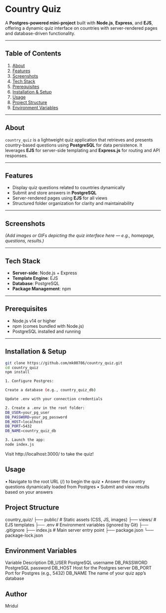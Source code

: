 # Country Quiz

A **Postgres-powered mini-project** built with **Node.js**, **Express**, and **EJS**, offering a dynamic quiz interface on countries with server-rendered pages and database-driven functionality.

---

##  Table of Contents

1. [About](#about)  
2. [Features](#features)  
3. [Screenshots](#screenshots)  
4. [Tech Stack](#tech-stack)  
5. [Prerequisites](#prerequisites)  
6. [Installation & Setup](#installation--setup)  
7. [Usage](#usage)  
8. [Project Structure](#project-structure)  
9. [Environment Variables](#environment-variables)  


---

##  About
`country_quiz` is a lightweight quiz application that retrieves and presents country-based questions using **PostgreSQL** for data persistence. It leverages **EJS** for server-side templating and **Express.js** for routing and API responses.

---

##  Features
- Display quiz questions related to countries dynamically  
- Submit and store answers in **PostgreSQL**  
- Server-rendered pages using **EJS** for all views  
- Structured folder organization for clarity and maintainability

---

##  Screenshots
*(Add images or GIFs depicting the quiz interface here — e.g., homepage, questions, results.)*

---

##  Tech Stack
- **Server-side**: Node.js + Express  
- **Template Engine**: EJS  
- **Database**: PostgreSQL  
- **Package Management**: npm  

---

##  Prerequisites
- Node.js v14 or higher  
- npm (comes bundled with Node.js)  
- PostgreSQL installed and running

---

##  Installation & Setup

```bash
git clone https://github.com/mk00786/country_quiz.git
cd country_quiz
npm install

1. Configure Postgres:

Create a database (e.g., country_quiz_db)

Update .env with your connection credentials

2. Create a .env in the root folder:
DB_USER=your_pg_user
DB_PASSWORD=your_pg_password
DB_HOST=localhost
DB_PORT=5432
DB_NAME=country_quiz_db

3. Launch the app:
node index.js
```
Visit http://localhost:3000/ to take the quiz!


## Usage
•	Navigate to the root URL (/) to begin the quiz
•	Answer the country questions dynamically loaded from Postgres
•	Submit and view results based on your answers

## Project Structure

country_quiz/
├── public/                  # Static assets (CSS, JS, images)
├── views/                   # EJS templates
├── .env                     # Environment variables (ignored by Git)
├── .gitignore
├── index.js                 # Main server entry point
├── package.json
└── package-lock.json

## Environment Variables
Variable	Description
DB_USER	PostgreSQL username
DB_PASSWORD	PostgreSQL password
DB_HOST	Host for the Postgres server
DB_PORT	Port for Postgres (e.g., 5432)
DB_NAME	The name of your quiz app’s database

## Author
Mridul